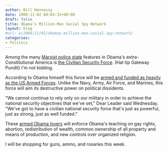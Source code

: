 ```yaml
---
author: Bill Hennessy
date: 2008-11-02 00:03:31+00:00
draft: false
title: Obama’s Million-Man Social Spy Network
layout: blog
#url: e/2008/11/01/obamas-million-man-social-spy-network/
categories:
- Politics
---
```


Among the many [Marxist police state](https://www.dcthornton.com/2008/10/30/obamas-civilian-national-security-force/) features in Obama's extra-Constitutional America is [the Civilian Security Force](https://gatewaypundit.blogspot.com/2008/11/obamas-plans-for-marxist-like-national.html).  (Hat tip Gateway Pundit) I'm not kidding.  


According to Obama himself this force will be [armed and funded as heavily as the US Armed Forces](https://bulletin.aarp.org/states/il/articles/obama_outlines_plan_for_national_service.html).  Unlike the Navy, Army, Air Force, and Marines, this force will aim its destructive power on political dissidents. 


"We cannot continue to rely only on our military in order to achieve the national security objectives that we've set," Dear Leader said Wednesday. "We've got to have a civilian national security force that's just as powerful, just as strong, just as well funded."


These [armed Obama lovers](https://www.americanthinker.com/2008/07/obamas_civilian_national_secur.html) will enforce Obama's teaching on gay rights, abortion, redistribution of wealth, common ownership of all property and means of production, and new controls over organized religion.


I will be shopping for guns, ammo, and rosaries this week.  

